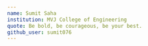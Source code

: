 ```yaml
---
name: Sumit Saha
institution: MVJ College of Engineering
quote: Be bold, be courageous, be your best.
github_user: sumit076
---
```


